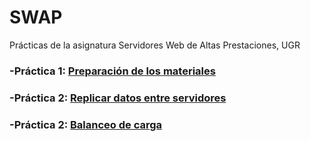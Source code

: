 # SWAP
Prácticas de la asignatura Servidores Web de Altas Prestaciones, UGR

### -Práctica 1: [**Preparación de los materiales**](https://github.com/FernandoCP/SWAP/blob/master/Pr%C3%A1ctica1/Pr%C3%A1ctica1.md)

### -Práctica 2: [**Replicar datos entre servidores**](https://github.com/FernandoCP/SWAP/blob/master/Pr%C3%A1ctica2/Pr%C3%A1ctica2.md)


### -Práctica 2: [**Balanceo de carga**](https://github.com/FernandoCP/SWAP/blob/master/Pr%C3%A1ctica3/Pr%C3%A1ctica3.md)
